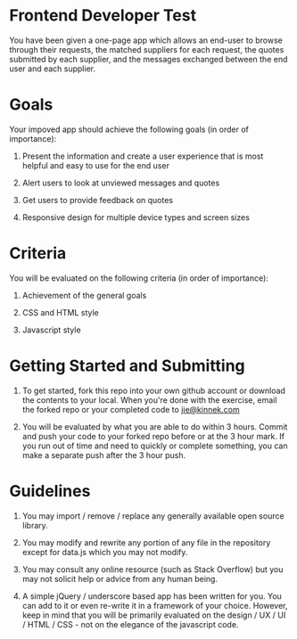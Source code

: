 Frontend Developer Test
=============

You have been given a one-page app which allows an end-user to browse through their requests, the matched suppliers for each request, the quotes submitted by each supplier, and the messages exchanged between the end user and each supplier. 

Goals
=============
Your impoved app should achieve the following goals (in order of importance): 

1. Present the information and create a user experience that is most helpful and easy to use for the end user

2. Alert users to look at unviewed messages and quotes 

3. Get users to provide feedback on quotes 

4. Responsive design for multiple device types and screen sizes


Criteria
=============
You will be evaluated on the following criteria (in order of importance):

1. Achievement of the general goals

2. CSS and HTML style 

3. Javascript style 



Getting Started and Submitting
=============

1. To get started, fork this repo into your own github account or download the contents to your local. When you're done with the exercise, email the forked repo or your completed code to jie@kinnek.com

2. You will be evaluated by what you are able to do within 3 hours. Commit and push your code to your forked repo before or at the 3 hour mark. If you run out of time and need to quickly or complete something, you can make a separate push after the 3 hour push.



Guidelines
=============

1. You may import / remove / replace any generally available open source library.

2. You may modify and rewrite any portion of any file in the repository except for data.js which you may not modify.

3. You may consult any online resource (such as Stack Overflow) but you may not solicit help or advice from any human being. 

4. A simple jQuery / underscore based app has been written for you. You can add to it or even re-write it in a framework of your choice. However, keep in mind that you will be primarily evaluated on the design / UX / UI / HTML / CSS - not on the elegance of the javascript code.


